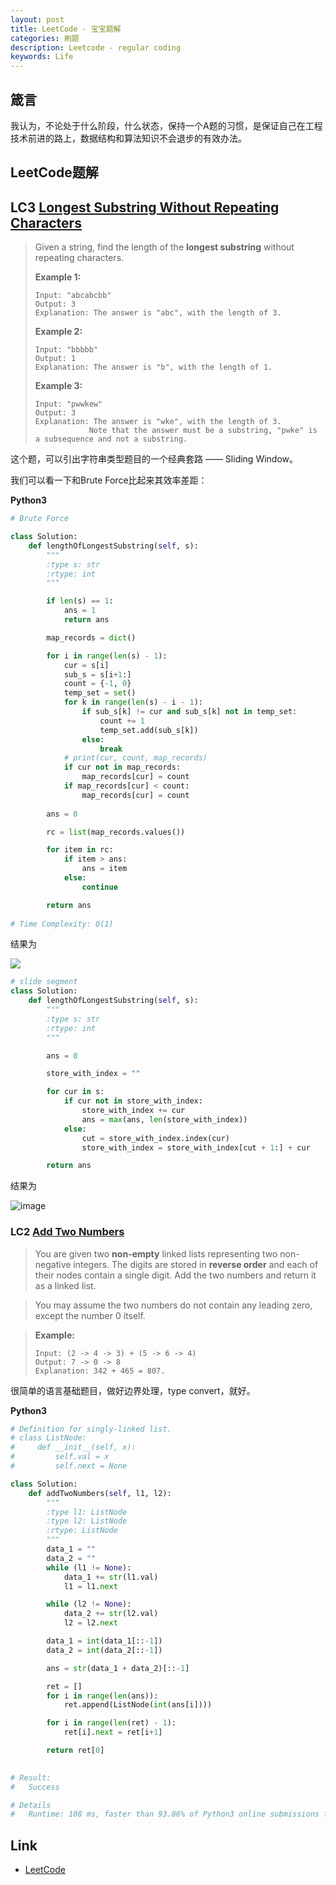 ```yaml
---
layout: post
title: LeetCode - 宝宝题解
categories: 刷题
description: Leetcode - regular coding
keywords: Life
---
```


## 箴言

我认为，不论处于什么阶段，什么状态，保持一个A题的习惯，是保证自己在工程技术前进的路上，数据结构和算法知识不会退步的有效办法。



## LeetCode题解

## LC3 [Longest Substring Without Repeating Characters](https://leetcode.com/problems/longest-substring-without-repeating-characters/)

>Given a string, find the length of the **longest substring** without repeating characters.
>
>**Example 1:**
>
>```
>Input: "abcabcbb"
>Output: 3 
>Explanation: The answer is "abc", with the length of 3. 
>```
>
>**Example 2:**
>
>```
>Input: "bbbbb"
>Output: 1
>Explanation: The answer is "b", with the length of 1.
>```
>
>**Example 3:**
>
>```
>Input: "pwwkew"
>Output: 3
>Explanation: The answer is "wke", with the length of 3. 
>             Note that the answer must be a substring, "pwke" is a subsequence and not a substring.
>```

这个题，可以引出字符串类型题目的一个经典套路 —— Sliding Window。

我们可以看一下和Brute Force比起来其效率差距：

**Python3**

```python
# Brute Force

class Solution:
    def lengthOfLongestSubstring(self, s):
        """
        :type s: str
        :rtype: int
        """

        if len(s) == 1:
            ans = 1
            return ans

        map_records = dict()

        for i in range(len(s) - 1):
            cur = s[i]
            sub_s = s[i+1:]
            count = {-1, 0}
            temp_set = set()
            for k in range(len(s) - i - 1):
                if sub_s[k] != cur and sub_s[k] not in temp_set:
                    count += 1
                    temp_set.add(sub_s[k])
                else:
                    break
            # print(cur, count, map_records)
            if cur not in map_records:
                map_records[cur] = count
            if map_records[cur] < count:
                map_records[cur] = count
                
        ans = 0

        rc = list(map_records.values())

        for item in rc:
            if item > ans:
                ans = item
            else:
                continue

        return ans
    
# Time Complexity: O(1)
```

结果为

![](https://res.cloudinary.com/lvxiaoxin96/image/upload/v1548681111/%E5%B1%8F%E5%B9%95%E5%BF%AB%E7%85%A7_2019-01-28_%E4%B8%8B%E5%8D%889.08.14.png)

```python
# slide segment
class Solution:
    def lengthOfLongestSubstring(self, s):
        """
        :type s: str
        :rtype: int
        """

        ans = 0

        store_with_index = ""

        for cur in s:
            if cur not in store_with_index:
                store_with_index += cur
                ans = max(ans, len(store_with_index))
            else:
                cut = store_with_index.index(cur)
                store_with_index = store_with_index[cut + 1:] + cur

        return ans
```

结果为

![image](https://res.cloudinary.com/lvxiaoxin96/image/upload/v1548681111/%E5%B1%8F%E5%B9%95%E5%BF%AB%E7%85%A7_2019-01-28_%E4%B8%8B%E5%8D%889.08.21.png)





### LC2 [Add Two Numbers](https://leetcode.com/problems/add-two-numbers/)

> You are given two **non-empty** linked lists representing two non-negative integers. The digits are stored in **reverse order** and each of their nodes contain a single digit. Add the two numbers and return it as a linked list.

> You may assume the two numbers do not contain any leading zero, except the number 0 itself.

> **Example:**
>
> ```
> Input: (2 -> 4 -> 3) + (5 -> 6 -> 4)
> Output: 7 -> 0 -> 8
> Explanation: 342 + 465 = 807.
> ```

很简单的语言基础题目，做好边界处理，type convert，就好。

**Python3**

```python
# Definition for singly-linked list.
# class ListNode:
#     def __init__(self, x):
#         self.val = x
#         self.next = None

class Solution:
    def addTwoNumbers(self, l1, l2):
        """
        :type l1: ListNode
        :type l2: ListNode
        :rtype: ListNode
        """
        data_1 = ""
        data_2 = ""
        while (l1 != None):
            data_1 += str(l1.val)
            l1 = l1.next

        while (l2 != None):
            data_2 += str(l2.val)
            l2 = l2.next

        data_1 = int(data_1[::-1])
        data_2 = int(data_2[::-1])

        ans = str(data_1 + data_2)[::-1]

        ret = []
        for i in range(len(ans)):
            ret.append(ListNode(int(ans[i])))

        for i in range(len(ret) - 1):
            ret[i].next = ret[i+1]

        return ret[0]
        

# Result:
#   Success

# Details 
#   Runtime: 108 ms, faster than 93.86% of Python3 online submissions for Add Two Numbers.

```

## Link

* [LeetCode](https://leetcode.com/)

